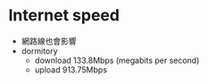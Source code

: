 # Internet speed
- 網路線也會影響
- dormitory
	- download 133.8Mbps (megabits per second)
	- upload 913.75Mbps